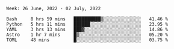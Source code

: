 <!--START_SECTION:waka-->
```text
Week: 26 June, 2022 - 02 July, 2022

Bash     8 hrs 59 mins   ██████████▒░░░░░░░░░░░░░░   41.46 % 
Python   5 hrs 11 mins   ██████░░░░░░░░░░░░░░░░░░░   23.95 % 
YAML     3 hrs 13 mins   ███▓░░░░░░░░░░░░░░░░░░░░░   14.86 % 
Astro    1 hr 7 mins     █▒░░░░░░░░░░░░░░░░░░░░░░░   05.20 % 
TOML     48 mins         █░░░░░░░░░░░░░░░░░░░░░░░░   03.75 % 
```
<!--END_SECTION:waka-->
